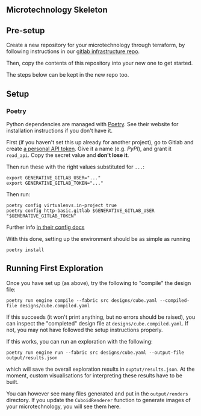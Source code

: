 Microtechnology Skeleton
------------------------

Pre-setup
---------

Create a new repository for your microtechnology through terraform,
by following instructions in our [gitlab infrastructure repo](https://gitlab.com/generative/infra/gitlab-bootstrap).

Then, copy the contents of this repository into your new one to get started.

The steps below can be kept in the new repo too.

Setup
-----

### Poetry
Python dependencies are managed with [Poetry](https://python-poetry.org).
See their website for installation instructions if you don't have it.

First (if you haven't set this up already for another project), go to Gitlab and create
[a personal API token](https://gitlab.com/-/profile/personal_access_tokens).
Give it a name (e.g. _PyPI_), and grant it `read_api`.
Copy the secret value and **don't lose it**.

Then run these with the right values substituted for `...`:
```shell
export GENERATIVE_GITLAB_USER="..."
export GENERATIVE_GITLAB_TOKEN="..."
```

Then run:
```shell
poetry config virtualenvs.in-project true
poetry config http-basic.gitlab $GENERATIVE_GITLAB_USER "$GENERATIVE_GITLAB_TOKEN"
```
Further info [in their config docs](https://python-poetry.org/docs/configuration)

With this done, setting up the environment should be as simple as running
```shell
poetry install
```

Running First Exploration
--------------------

Once you have set up (as above), try the following to "compile" the design file:
```shell
poetry run engine compile --fabric src designs/cube.yaml --compiled-file designs/cube.compiled.yaml
```
If this succeeds (it won't print anything, but no errors should be raised),
you can inspect the "completed" design file at `designs/cube.compiled.yaml`.
If not, you may not have followed the setup instructions properly.

If this works, you can run an exploration with the following:
```shell
poetry run engine run --fabric src designs/cube.yaml --output-file output/results.json
```
which will save the overall exploration results in `ouptut/results.json`.
At the moment, custom visualisations for interpreting these results have to be built.

You can however see many files generated and put in the `output/renders` directory.
If you update the `CuboidRenderer` function to generate images of your microtechnology,
you will see them here.
